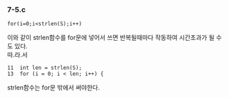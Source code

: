 ### 7-5.c
```
for(i=0;i<strlen(S);i++)
```
이와 같이 strlen함수를 for문에 넣어서 쓰면 반복될때마다 작동하여 시간초과가 될 수도 있다.
<br>
따.라.서
```
11  int len = strlen(S); 
13  for (i = 0; i < len; i++) {
```
strlen함수는 for문 밖에서 써야한다.